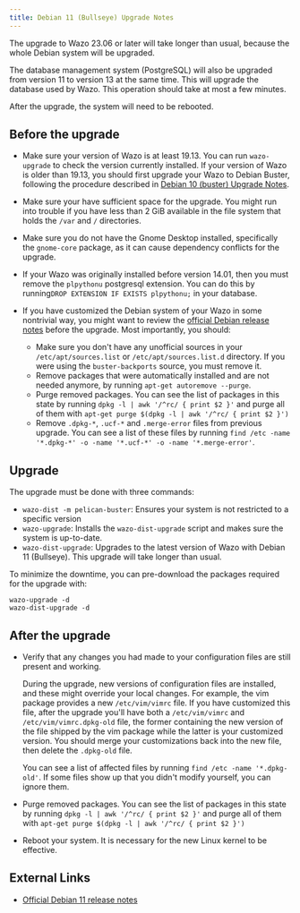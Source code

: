 ```yaml
---
title: Debian 11 (Bullseye) Upgrade Notes
---
```


The upgrade to Wazo 23.06 or later will take longer than usual, because the whole Debian system will
be upgraded.

The database management system (PostgreSQL) will also be upgraded from version 11 to version 13 at
the same time. This will upgrade the database used by Wazo. This operation should take at most a few
minutes.

After the upgrade, the system will need to be rebooted.

## Before the upgrade

- Make sure your version of Wazo is at least 19.13. You can run `wazo-upgrade` to check the version
  currently installed. If your version of Wazo is older than 19.13, you should first upgrade your
  Wazo to Debian Buster, following the procedure described in
  [Debian 10 (buster) Upgrade Notes](/uc-doc/upgrade/upgrade_notes_details/19-13/buster).
- Make sure your have sufficient space for the upgrade. You might run into trouble if you have less
  than 2 GiB available in the file system that holds the `/var` and `/` directories.
- Make sure you do not have the Gnome Desktop installed, specifically the `gnome-core` package, as
  it can cause dependency conflicts for the upgrade.
- If your Wazo was originally installed before version 14.01, then you must remove the `plpythonu`
  postgresql extension. You can do this by running`DROP EXTENSION IF EXISTS plpythonu;` in your
  database.

- If you have customized the Debian system of your Wazo in some nontrivial way, you might want to
  review the [official Debian release notes](https://www.debian.org/releases/bullseye/releasenotes)
  before the upgrade. Most importantly, you should:
  - Make sure you don't have any unofficial sources in your `/etc/apt/sources.list` or
    `/etc/apt/sources.list.d` directory. If you were using the `buster-backports` source, you must
    remove it.
  - Remove packages that were automatically installed and are not needed anymore, by running
    `apt-get autoremove --purge`.
  - Purge removed packages. You can see the list of packages in this state by running
    `dpkg -l | awk '/^rc/ { print $2 }'` and purge all of them with
    `apt-get purge $(dpkg -l | awk '/^rc/ { print $2 }')`
  - Remove `.dpkg-*`, `.ucf-*` and `.merge-error` files from previous upgrade. You can see a list of
    these files by running `find /etc -name '*.dpkg-*' -o -name '*.ucf-*' -o -name '*.merge-error'`.

## Upgrade

The upgrade must be done with three commands:

- `wazo-dist -m pelican-buster`: Ensures your system is not restricted to a specific version
- `wazo-upgrade`: Installs the `wazo-dist-upgrade` script and makes sure the system is up-to-date.
- `wazo-dist-upgrade`: Upgrades to the latest version of Wazo with Debian 11 (Bullseye). This
  upgrade will take longer than usual.

To minimize the downtime, you can pre-download the packages required for the upgrade with:

```shell
wazo-upgrade -d
wazo-dist-upgrade -d
```

## After the upgrade

- Verify that any changes you had made to your configuration files are still present and working.

  During the upgrade, new versions of configuration files are installed, and these might override
  your local changes. For example, the vim package provides a new `/etc/vim/vimrc` file. If you have
  customized this file, after the upgrade you'll have both a `/etc/vim/vimrc` and
  `/etc/vim/vimrc.dpkg-old` file, the former containing the new version of the file shipped by the
  vim package while the latter is your customized version. You should merge your customizations back
  into the new file, then delete the `.dpkg-old` file.

  You can see a list of affected files by running `find /etc -name '*.dpkg-old'`. If some files show
  up that you didn't modify yourself, you can ignore them.

- Purge removed packages. You can see the list of packages in this state by running
  `dpkg -l | awk '/^rc/ { print $2 }'` and purge all of them with
  `apt-get purge $(dpkg -l | awk '/^rc/ { print $2 }')`
- Reboot your system. It is necessary for the new Linux kernel to be effective.

## External Links

- [Official Debian 11 release notes](https://www.debian.org/releases/bullseye/releasenotes)
